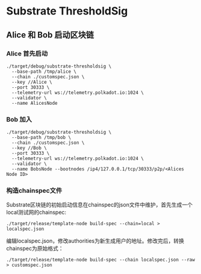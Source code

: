 # Substrate ThresholdSig


## Alice 和 Bob 启动区块链
### Alice 首先启动
```
./target/debug/substrate-thresholdsig \
  --base-path /tmp/alice \
  --chain ./customspec.json \
  --key //Alice \
  --port 30333 \
  --telemetry-url ws://telemetry.polkadot.io:1024 \
  --validator \
  --name AlicesNode
```

### Bob 加入
```
./target/debug/substrate-thresholdsig \
  --base-path /tmp/bob \
  --chain ./customspec.json \
  --key //Bob \
  --port 30333 \
  --telemetry-url ws://telemetry.polkadot.io:1024 \
  --validator \
  --name BobsNode --bootnodes /ip4/127.0.0.1/tcp/30333/p2p/<Alices Node ID>
```
### 构造chainspec文件
Substrate区块链的初始启动信息在chainspec的json文件中维护，首先生成一个local测试网的chainspec:
```
./target/release/template-node build-spec --chain=local > localspec.json
```
编辑localspec.json，修改authorities为新生成用户的地址。修改完后，转换chainspec为原始格式：
```
./target/release/template-node build-spec --chain localspec.json --raw > customspec.json
```
